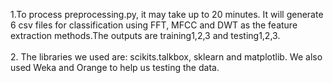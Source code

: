1.To process preprocessing.py, it may take up to 20 minutes. It will generate 
6 csv files for classification using FFT, MFCC and DWT as the feature extraction 
methods.The outputs are training1,2,3 and testing1,2,3. </br>
</br>
2. The libraries we used are: scikits.talkbox, sklearn and matplotlib. We also used Weka and Orange to help us testing the data.







